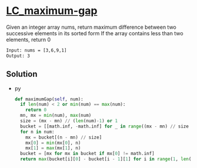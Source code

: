 # [LC_maximum-gap](https://leetcode.com/problems/maximum-gap)

Given an integer array nums, return maximum difference between two successive elements in its sorted form
If the array contains less than two elements, return 0

```txt
Input: nums = [3,6,9,1]
Output: 3
```

## Solution

* py

  ```py
  def maximumGap(self, num):
    if len(num) < 2 or min(num) == max(num):
      return 0
    mn, mx = min(num), max(num)
    size = (mx - mn) // (len(num)-1) or 1
    bucket = [[math.inf, -math.inf] for _ in range((mx - mn) // size + 1)]
    for n in num:
      mx = bucket[(n - mn) // size]
      mx[0] = min(mx[0], n)
      mx[1] = max(mx[1], n)
    bucket = [mx for mx in bucket if mx[0] != math.inf]
    return max(bucket[i][0] - bucket[i - 1][1] for i in range(1, len(bucket)))
  ```

